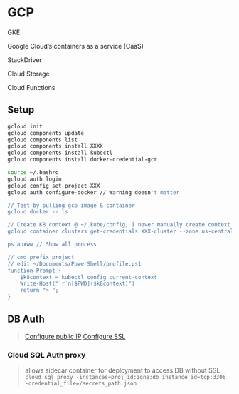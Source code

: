 
# GCP
GKE

Google Cloud’s containers as a service (CaaS)

StackDriver

Cloud Storage

Cloud Functions

## Setup
```bash
gcloud init
gcloud components update
gcloud components list
gcloud components install XXXX
gcloud components install kubectl
gcloud components install docker-credential-gcr

source ~/.bashrc
gcloud auth login
gcloud config set project XXX
gcloud auth configure-docker // Warning doesn't matter

// Test by pulling gcp image & container
gcloud docker -- ls

// Create K8 context @ ~/.kube/config, I never manually create context
gcloud container clusters get-credentials XXX-cluster --zone us-central1-a

ps auxww // Show all process

// cmd prefix project
// edit ~/Documents/PowerShell/profile.ps1
function Prompt {
    $k8context = kubectl config current-context
    Write-Host("`r`n[$PWD]($k8context)")
    return "> ";
}
```
## DB Auth
> [Configure public IP](https://cloud.google.com/sql/docs/mysql/configure-ip)
> [Configure SSL](https://cloud.google.com/sql/docs/mysql/configure-ssl-instance)
### Cloud SQL Auth proxy
> allows sidecar container for deployment to access DB without SSL
`cloud_sql_proxy -instances=proj_id:zone:db_instance_id=tcp:3306 -credential_file=/secrets_path.json` 